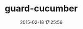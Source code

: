 ---
layout: post
title:  "guard-cucumber"
repo:   "guard/guard-cucumber"
date:   2015-02-18 17:25:56
gemurl: http://github.com/guard/guard-cucumber
---